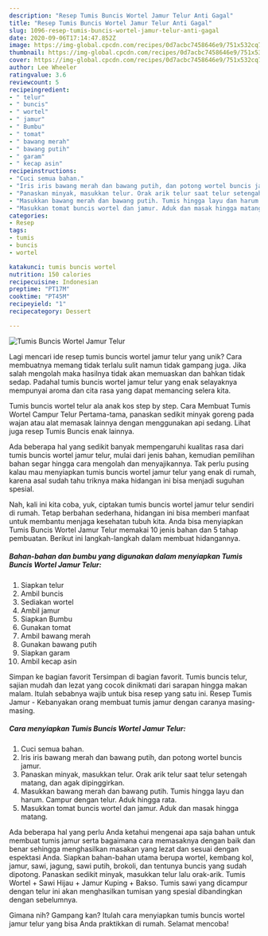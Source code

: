 ```yaml
---
description: "Resep Tumis Buncis Wortel Jamur Telur Anti Gagal"
title: "Resep Tumis Buncis Wortel Jamur Telur Anti Gagal"
slug: 1096-resep-tumis-buncis-wortel-jamur-telur-anti-gagal
date: 2020-09-06T17:14:47.852Z
image: https://img-global.cpcdn.com/recipes/0d7acbc7458646e9/751x532cq70/tumis-buncis-wortel-jamur-telur-foto-resep-utama.jpg
thumbnail: https://img-global.cpcdn.com/recipes/0d7acbc7458646e9/751x532cq70/tumis-buncis-wortel-jamur-telur-foto-resep-utama.jpg
cover: https://img-global.cpcdn.com/recipes/0d7acbc7458646e9/751x532cq70/tumis-buncis-wortel-jamur-telur-foto-resep-utama.jpg
author: Lee Wheeler
ratingvalue: 3.6
reviewcount: 5
recipeingredient:
- " telur"
- " buncis"
- " wortel"
- " jamur"
- " Bumbu"
- " tomat"
- " bawang merah"
- " bawang putih"
- " garam"
- " kecap asin"
recipeinstructions:
- "Cuci semua bahan."
- "Iris iris bawang merah dan bawang putih, dan potong wortel buncis jamur."
- "Panaskan minyak, masukkan telur. Orak arik telur saat telur setengah matang, dan agak dipinggirkan."
- "Masukkan bawang merah dan bawang putih. Tumis hingga layu dan harum. Campur dengan telur. Aduk hingga rata."
- "Masukkan tomat buncis wortel dan jamur. Aduk dan masak hingga matang."
categories:
- Resep
tags:
- tumis
- buncis
- wortel

katakunci: tumis buncis wortel 
nutrition: 150 calories
recipecuisine: Indonesian
preptime: "PT17M"
cooktime: "PT45M"
recipeyield: "1"
recipecategory: Dessert

---
```



![Tumis Buncis Wortel Jamur Telur](https://img-global.cpcdn.com/recipes/0d7acbc7458646e9/751x532cq70/tumis-buncis-wortel-jamur-telur-foto-resep-utama.jpg)

Lagi mencari ide resep tumis buncis wortel jamur telur yang unik? Cara membuatnya memang tidak terlalu sulit namun tidak gampang juga. Jika salah mengolah maka hasilnya tidak akan memuaskan dan bahkan tidak sedap. Padahal tumis buncis wortel jamur telur yang enak selayaknya mempunyai aroma dan cita rasa yang dapat memancing selera kita.

Tumis buncis wortel telur ala anak kos step by step. Cara Membuat Tumis Wortel Campur Telur Pertama-tama, panaskan sedikit minyak goreng pada wajan atau alat memasak lainnya dengan menggunakan api sedang. Lihat juga resep Tumis Buncis enak lainnya.

Ada beberapa hal yang sedikit banyak mempengaruhi kualitas rasa dari tumis buncis wortel jamur telur, mulai dari jenis bahan, kemudian pemilihan bahan segar hingga cara mengolah dan menyajikannya. Tak perlu pusing kalau mau menyiapkan tumis buncis wortel jamur telur yang enak di rumah, karena asal sudah tahu triknya maka hidangan ini bisa menjadi suguhan spesial.


Nah, kali ini kita coba, yuk, ciptakan tumis buncis wortel jamur telur sendiri di rumah. Tetap berbahan sederhana, hidangan ini bisa memberi manfaat untuk membantu menjaga kesehatan tubuh kita. Anda bisa menyiapkan Tumis Buncis Wortel Jamur Telur memakai 10 jenis bahan dan 5 tahap pembuatan. Berikut ini langkah-langkah dalam membuat hidangannya.

<!--inarticleads1-->

##### Bahan-bahan dan bumbu yang digunakan dalam menyiapkan Tumis Buncis Wortel Jamur Telur:

1. Siapkan  telur
1. Ambil  buncis
1. Sediakan  wortel
1. Ambil  jamur
1. Siapkan  Bumbu
1. Gunakan  tomat
1. Ambil  bawang merah
1. Gunakan  bawang putih
1. Siapkan  garam
1. Ambil  kecap asin


Simpan ke bagian favorit Tersimpan di bagian favorit. Tumis buncis telur, sajian mudah dan lezat yang cocok dinikmati dari sarapan hingga makan malam. Itulah sebabnya wajib untuk bisa resep yang satu ini. Resep Tumis Jamur - Kebanyakan orang membuat tumis jamur dengan caranya masing-masing. 

<!--inarticleads2-->

##### Cara menyiapkan Tumis Buncis Wortel Jamur Telur:

1. Cuci semua bahan.
1. Iris iris bawang merah dan bawang putih, dan potong wortel buncis jamur.
1. Panaskan minyak, masukkan telur. Orak arik telur saat telur setengah matang, dan agak dipinggirkan.
1. Masukkan bawang merah dan bawang putih. Tumis hingga layu dan harum. Campur dengan telur. Aduk hingga rata.
1. Masukkan tomat buncis wortel dan jamur. Aduk dan masak hingga matang.


Ada beberapa hal yang perlu Anda ketahui mengenai apa saja bahan untuk membuat tumis jamur serta bagaimana cara memasaknya dengan baik dan benar sehingga menghasilkan masakan yang lezat dan sesuai dengan espektasi Anda. Siapkan bahan-bahan utama berupa wortel, kembang kol, jamur, sawi, jagung, sawi putih, brokoli, dan tentunya buncis yang sudah dipotong. Panaskan sedikit minyak, masukkan telur lalu orak-arik. Tumis Wortel + Sawi Hijau + Jamur Kuping + Bakso. Tumis sawi yang dicampur dengan telur ini akan menghasilkan tumisan yang spesial dibandingkan dengan sebelumnya. 

Gimana nih? Gampang kan? Itulah cara menyiapkan tumis buncis wortel jamur telur yang bisa Anda praktikkan di rumah. Selamat mencoba!
